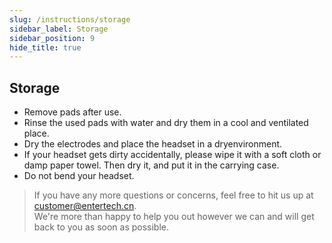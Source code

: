 ```yaml
---
slug: /instructions/storage
sidebar_label: Storage
sidebar_position: 9
hide_title: true
---
```


## Storage
- Remove pads after use.
- Rinse the used pads with water and dry them in a cool and ventilated place.
- Dry the electrodes and place the headset in a dryenvironment.
- If your headset gets dirty accidentally, please wipe it with a soft cloth or damp paper towel. Then dry it, and put it in the carrying case.
- Do not bend your headset.

> If you have any more questions or concerns, feel free to hit us up at customer@entertech.cn.  
> We're more than happy to help you out however we can and will get back to you as soon as possible.

